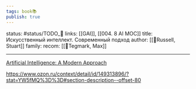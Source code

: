 ```yaml
---
tags: book📚
publish: true
---
```

status: #status/TODO_🌱
links: [[GAI]], [[004. 8 AI MOC]]
title: Искусственный интеллект. Современный подход
author: [[👤Russell, Stuart]]
family: 
recom: [[👤Tegmark, Max]]

---

[Artificial Intelligence: A Modern Approach](https://www.goodreads.com/book/show/27543.Artificial_Intelligence)

https://www.ozon.ru/context/detail/id/149313896/?stat=YW5fMQ%3D%3D#section-description--offset-80
